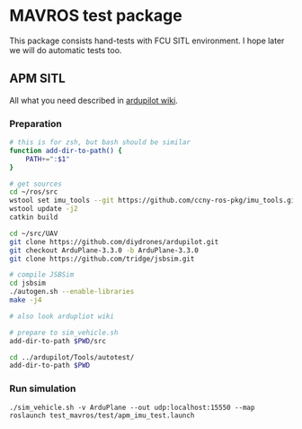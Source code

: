 MAVROS test package
===================

This package consists hand-tests with FCU SITL environment.
I hope later we will do automatic tests too.


APM SITL
--------

All what you need described in [ardupilot wiki][sitl-wiki].


### Preparation

```sh
# this is for zsh, but bash should be similar
function add-dir-to-path() {
    PATH+=":$1"
}

# get sources
cd ~/ros/src
wstool set imu_tools --git https://github.com/ccny-ros-pkg/imu_tools.git -v indigo
wstool update -j2
catkin build

cd ~/src/UAV
git clone https://github.com/diydrones/ardupilot.git
git checkout ArduPlane-3.3.0 -b ArduPlane-3.3.0
git clone https://github.com/tridge/jsbsim.git

# compile JSBSim
cd jsbsim
./autogen.sh --enable-libraries
make -j4

# also look ardupliot wiki

# prepare to sim_vehicle.sh
add-dir-to-path $PWD/src

cd ../ardupilot/Tools/autotest/
add-dir-to-path $PWD
```


### Run simulation

```
./sim_vehicle.sh -v ArduPlane --out udp:localhost:15550 --map
roslaunch test_mavros/test/apm_imu_test.launch
```


[sitl-wiki]: http://dev.ardupilot.com/wiki/simulation-2/sitl-simulator-software-in-the-loop/setting-up-sitl-on-linux/
